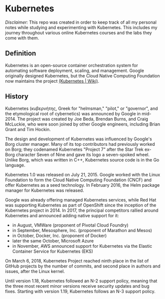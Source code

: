 # Kubernetes

*Disclaimer:* This repo was created in order to keep track of all my personal notes while studying and experimenting with Kubernetes. This includes my journey throughout various online Kubernetes courses and the labs they come with them.   

## Definition

Kubernetes is an open-source container orchestration system for automating software deployment, scaling, and management. Google originally designed Kubernetes, but the Cloud Native Computing Foundation now maintains the project [(Kubernetes | Wiki)](https://en.wikipedia.org/wiki/Kubernetes).

## History

Kubernetes (κυβερνήτης, Greek for "helmsman," "pilot," or "governor", and the etymological root of cybernetics) was announced by Google in mid-2014. The project was created by Joe Beda, Brendan Burns, and Craig McLuckie, who were soon joined by other Google engineers, including Brian Grant and Tim Hockin.

The design and development of Kubernetes was influenced by Google's Borg cluster manager. Many of its top contributors had previously worked on Borg; they codenamed Kubernetes "Project 7" after the Star Trek ex-Borg character Seven of Nine and gave its logo a seven-spoked wheel. Unlike Borg, which was written in C++, Kubernetes source code is in the Go language.

Kubernetes 1.0 was released on July 21, 2015. Google worked with the Linux Foundation to form the Cloud Native Computing Foundation (CNCF) and offer Kubernetes as a seed technology. In February 2016, the Helm package manager for Kubernetes was released.

Google was already offering managed Kubernetes services, while Red Hat was supporting Kubernetes as part of OpenShift since the inception of the Kubernetes project in 2014. In 2017, the principal competitors rallied around Kubernetes and announced adding native support for it:

 - in August, VMWare (proponent of Pivotal Cloud Foundry)
 - in September, Mesosphere, Inc. (proponent of Marathon and Mesos)
 - in October, Docker, Inc. (proponent of Docker)
 - later the same October, Microsoft Azure
 - in November, AWS announced support for Kubernetes via the Elastic Container Service for Kubernetes (EKS)

On March 6, 2018, Kubernetes Project reached ninth place in the list of GitHub projects by the number of commits, and second place in authors and issues, after the Linux kernel.

Until version 1.18, Kubernetes followed an N-2 support policy, meaning that the three most recent minor versions receive security updates and bug fixes. Starting with version 1.19, Kubernetes follows an N-3 support policy.
